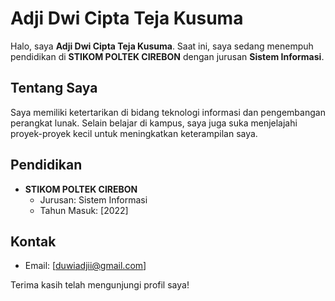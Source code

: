 # Adji Dwi Cipta Teja Kusuma

Halo, saya **Adji Dwi Cipta Teja Kusuma**. Saat ini, saya sedang menempuh pendidikan di **STIKOM POLTEK CIREBON** dengan jurusan **Sistem Informasi**.

## Tentang Saya

Saya memiliki ketertarikan di bidang teknologi informasi dan pengembangan perangkat lunak. Selain belajar di kampus, saya juga suka menjelajahi proyek-proyek kecil untuk meningkatkan keterampilan saya.

## Pendidikan

- **STIKOM POLTEK CIREBON**
  - Jurusan: Sistem Informasi
  - Tahun Masuk: [2022]

## Kontak

- Email: [duwiadjii@gmail.com]

Terima kasih telah mengunjungi profil saya!
